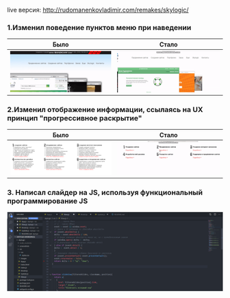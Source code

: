 live версия: http://rudomanenkovladimir.com/remakes/skylogic/

### 1.Изменил поведение пунктов меню при наведении
Было | Стало
------------ | -------------
![](screenshots/before.gif) | ![](screenshots/after.gif)

### 2.Изменил отображение информации, ссылаясь на UX принцип "прогрессивное раскрытие"
Было | Стало
------------ | -------------
![](screenshots/progressive-disclosure-absent-resized.png) | ![](screenshots/progressive-disclosure.gif)

### 3. Написал слайдер на JS, используя функциональный программирование JS
![](screenshots/fpjs.png)
